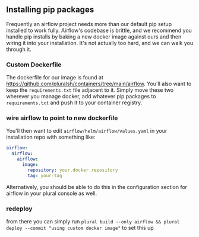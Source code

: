 ## Installing pip packages

Frequently an airflow project needs more than our default pip setup installed to work fully.  Airflow's codebase is brittle, and we recommend you handle pip installs by baking a new docker image against ours and then wiring it into your installation.  It's not actually too hard, and we can walk you through it.

### Custom Dockerfile

The dockerfile for our image is found at https://github.com/pluralsh/containers/tree/main/airflow.  You'll also want to keep the `requirements.txt` file adjacent to it.  Simply move these two wherever you manage docker, add whatever pip packages to `requirements.txt` and push it to your container registry.

### wire airflow to point to new dockerfile

You'll then want to edit `airflow/helm/airflow/values.yaml` in your installation repo with something like:

```yaml
airflow:
  airflow:
    airflow:
      image:
        repository: your.docker.repository
        tag: your-tag
```

Alternatively, you should be able to do this in the configuration section for airflow in your plural console as well.

### redeploy

from there you can simply run `plural build --only airflow && plural deploy --commit "using custom docker image"` to set this up
